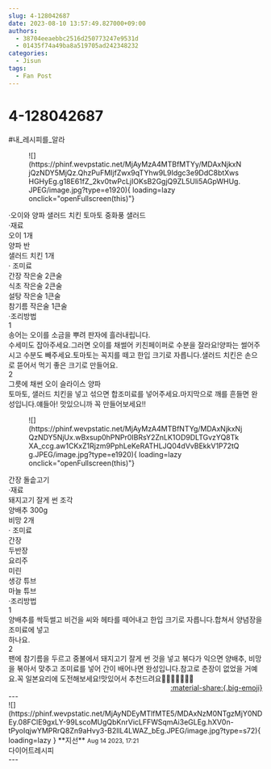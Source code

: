 ```yaml
---
slug: 4-128042687
date: 2023-08-10 13:57:49.827000+09:00
authors:
  - 38704eeaebbc2516d250773247e9531d
  - 01435f74a49ba8a519705ad242348232
categories:
  - Jisun
tags:
  - Fan Post
---
```


# 4-128042687

<div class="post-container" markdown="1">
<div class="content-container md-sidebar__scrollwrap" markdown="1">

\#내_레시피를_알라
<figure markdown="1">
![](https://phinf.wevpstatic.net/MjAyMzA4MTBfMTYy/MDAxNjkxNjQzNDY5MjQz.QhzPuFMIjfZwx9qTYhw9L9Idgc3e9DdC8btXwsHGHyEg.g18E61fZ_2kv0twPcLjIOKsB2GgjQ9ZL5Uli5AGpWHUg.JPEG/image.jpg?type=e1920){ loading=lazy onclick="openFullscreen(this)"}
</figure>
·오이와 양파 샐러드 치킨 토마토 중화풍 샐러드<br>·재료<br>오이 1개<br>양파 반<br>샐러드 치킨 1개<br>· 조미료<br>간장 작은술 2큰술<br>식초 작은술 2큰술<br>설탕 작은술 1큰술<br>참기름 작은술 1큰술<br>·조리방법<br>1<br>송어는 오이를 소금을 뿌려 판자에 흘러내립니다.<br>수세미도 잡아주세요.그러면 오이를 채썰어 키친페이퍼로 수분을 잘라요!양파는 썰어주시고 수분도 빼주세요.토마토는 꼭지를 떼고 한입 크기로 자릅니다.샐러드 치킨은 손으로 뜯어서 먹기 좋은 크기로 만들어요.<br>2<br>그릇에 채썬 오이 슬라이스 양파<br>토마토, 샐러드 치킨을 넣고 섞으면 합조미료를 넣어주세요.마지막으로 깨를 흔들면 완성입니다.얘들아! 맛있으니까 꼭 만들어보세요!!
<figure markdown="1">
![](https://phinf.wevpstatic.net/MjAyMzA4MTBfNTYg/MDAxNjkxNjQzNDY5NjUx.wBxsup0hPNPr0IBRsY2ZnLK1OD9DLTGvzYQ8TkXA_ccg.aw1CKxZ1Rjzm9PphLeKeRATHLJQ04dVvBEkkV1P72tQg.JPEG/image.jpg?type=e1920){ loading=lazy onclick="openFullscreen(this)"}
</figure>
간장 돌솥고기<br>·재료<br>돼지고기 잘게 썬 조각 <br>양배추 300g<br>비망 2개<br>· 조미료<br>간장<br>두반장<br>요리주<br>미린<br>생강 튜브<br>마늘 튜브<br>·조리방법<br>1<br>양배추를 싹둑썰고 비건을 씨와 헤타를 떼어내고 한입 크기로 자릅니다.합쳐서 양념장을 조미료에 넣고<br>하나요.<br>2<br>팬에 참기름을 두르고 중불에서 돼지고기 잘게 썬 것을 넣고 볶다가 익으면 양배추, 비망을 볶아서 맞추고 조미료를 넣어 간이 배어나면 완성입니다.참고로 춘장이 없었을 거예요.꼭 일본요리에 도전해보세요!맛있어서 추천드려요🩵🩵🩵🩵🩵🩵🩵

</div>
</div>

<div style="text-align: right;" markdown="1">
<a href="https://weverse.io/fromis9/fanpost/4-128042687" style="text-align: right;">:material-share:{.big-emoji}</a>
</div>
---

<div class="comments-container md-sidebar__scrollwrap" markdown="1">
<div class="comment" markdown="1">
<div class='id-container' markdown="1">
![](https://phinf.wevpstatic.net/MjAyNDEyMTlfMTE5/MDAxNzM0NTgzMjY0NDEy.08FClE9gxLY-99LscoMUgQbKnrVicLFFWSqmAi3eGLEg.hXV0n-tPyoIqjwYMPRrQ8Zn9aHvy3-B2llL4LWAZ_bEg.JPEG/image.jpg?type=s72){ loading=lazy }
**<span class="artist">지선</span>** <small>Aug 14 2023, 17:21</small><br>
</div>
<div class='comment-body' markdown="1">
다이어트레시피
</div>
</div>
</div>
---
